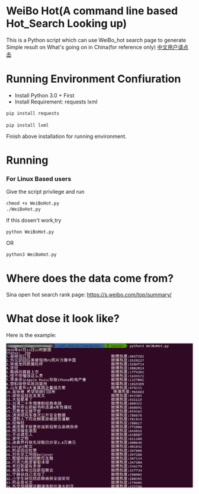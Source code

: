 # WeiBo Hot(A command line based Hot_Search Looking up)
This is a Python script which can use WeiBo_hot search page to generate Simple result on What's going on in China(for reference only)
[中文用户请点击](https://github.com/zhzhzhy/WeiBoHot/blob/master/README_CN.md)
# Running Environment Confiuration
- Install Python 3.0 + First
- Install Requirement: requests lxml
```
pip install requests

pip install lxml
```
Finish above installation for running environment.
# Running
### For Linux Based users
Give the script privilege and run
```
chmod +x WeiBoHot.py
./WeiBoHot.py
```
If this dosen't work,try
```
python WeiBoHot.py
```
OR
```
python3 WeiBoHot.py
```
# Where does the data come from?
Sina open hot search rank page: https://s.weibo.com/top/summary/
# What dose it look like?
Here is the example:

![result.png](/img/result.png)

